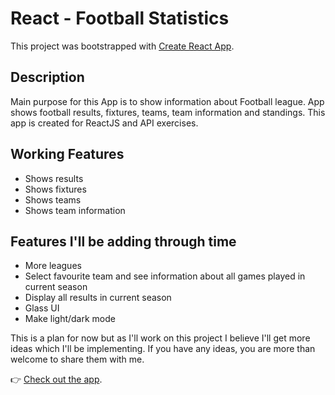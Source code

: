 # React - Football Statistics

This project was bootstrapped with [Create React App](https://github.com/facebook/create-react-app).

## Description

Main purpose for this App is to show information about Football league. App shows football results, fixtures, teams, team information and standings. This app is created for ReactJS and API exercises.

## Working Features

-   Shows results
-   Shows fixtures
-   Shows teams
-   Shows team information

## Features I'll be adding through time

-   More leagues
-   Select favourite team and see information about all games played in current season
-   Display all results in current season
-   Glass UI
-   Make light/dark mode

This is a plan for now but as I'll work on this project I believe I'll get more ideas which I'll be implementing. If you have any ideas, you are more than welcome to share them with me.

:point_right: [Check out the app](https://marko-krznar.github.io/React-Football-Results/).
